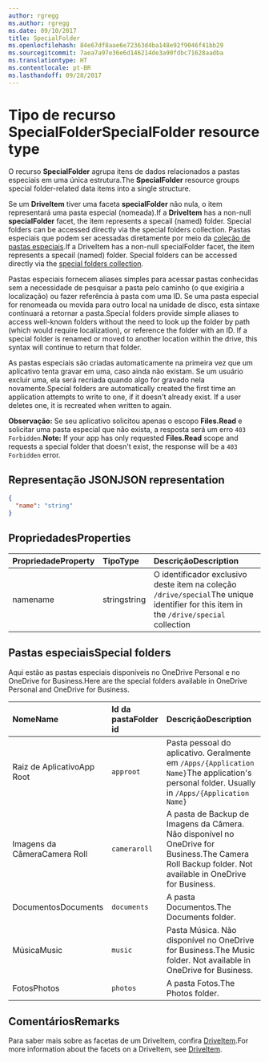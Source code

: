 ```yaml
---
author: rgregg
ms.author: rgregg
ms.date: 09/10/2017
title: SpecialFolder
ms.openlocfilehash: 84e67df8aae6e72363d4ba148e92f9046f41bb29
ms.sourcegitcommit: 7aea7a97e36e6d146214de3a90fdbc71628aadba
ms.translationtype: HT
ms.contentlocale: pt-BR
ms.lasthandoff: 09/28/2017
---
```

# <a name="specialfolder-resource-type"></a><span data-ttu-id="5143c-102">Tipo de recurso SpecialFolder</span><span class="sxs-lookup"><span data-stu-id="5143c-102">SpecialFolder resource type</span></span>

<span data-ttu-id="5143c-103">O recurso **SpecialFolder** agrupa itens de dados relacionados a pastas especiais em uma única estrutura.</span><span class="sxs-lookup"><span data-stu-id="5143c-103">The **SpecialFolder** resource groups special folder-related data items into a single structure.</span></span>

<span data-ttu-id="5143c-104">Se um **DriveItem** tiver uma faceta **specialFolder** não nula, o item representará uma pasta especial (nomeada).</span><span class="sxs-lookup"><span data-stu-id="5143c-104">If a **DriveItem** has a non-null **specialFolder** facet, the item represents a specail (named) folder. Special folders can be accessed directly via the special folders collection.</span></span>
<span data-ttu-id="5143c-105">Pastas especiais que podem ser acessadas diretamente por meio da [coleção de pastas especiais](../api/drive_get_specialfolder.md).</span><span class="sxs-lookup"><span data-stu-id="5143c-105">If a DriveItem has a non-null specialFolder facet, the item represents a specail (named) folder. Special folders can be accessed directly via the [special folders collection](../api/drive_get_specialfolder.md).</span></span>

<span data-ttu-id="5143c-p102">Pastas especiais fornecem aliases simples para acessar pastas conhecidas sem a necessidade de pesquisar a pasta pelo caminho (o que exigiria a localização) ou fazer referência à pasta com uma ID. Se uma pasta especial for renomeada ou movida para outro local na unidade de disco, esta sintaxe continuará a retornar a pasta.</span><span class="sxs-lookup"><span data-stu-id="5143c-p102">Special folders provide simple aliases to access well-known folders without the need to look up the folder by path (which would require localization), or reference the folder with an ID. If a special folder is renamed or moved to another location within the drive, this syntax will continue to return that folder.</span></span>

<span data-ttu-id="5143c-p103">As pastas especiais são criadas automaticamente na primeira vez que um aplicativo tenta gravar em uma, caso ainda não existam. Se um usuário excluir uma, ela será recriada quando algo for gravado nela novamente.</span><span class="sxs-lookup"><span data-stu-id="5143c-p103">Special folders are automatically created the first time an application attempts to write to one, if it doesn't already exist. If a user deletes one, it is recreated when written to again.</span></span>

<span data-ttu-id="5143c-110">**Observação:** Se seu aplicativo solicitou apenas o escopo **Files.Read** e solicitar uma pasta especial que não exista, a resposta será um erro `403 Forbidden`.</span><span class="sxs-lookup"><span data-stu-id="5143c-110">**Note:** If your app has only requested **Files.Read** scope and requests a special folder that doesn't exist, the response will be a `403 Forbidden` error.</span></span>

## <a name="json-representation"></a><span data-ttu-id="5143c-111">Representação JSON</span><span class="sxs-lookup"><span data-stu-id="5143c-111">JSON representation</span></span>

<!-- {
  "blockType": "resource",
  "optionalProperties": [

  ],
  "@odata.type": "microsoft.graph.specialFolder"
}-->
```json
{
  "name": "string"
}
```

## <a name="properties"></a><span data-ttu-id="5143c-112">Propriedades</span><span class="sxs-lookup"><span data-stu-id="5143c-112">Properties</span></span>

| <span data-ttu-id="5143c-113">Propriedade</span><span class="sxs-lookup"><span data-stu-id="5143c-113">Property</span></span>  | <span data-ttu-id="5143c-114">Tipo</span><span class="sxs-lookup"><span data-stu-id="5143c-114">Type</span></span>   | <span data-ttu-id="5143c-115">Descrição</span><span class="sxs-lookup"><span data-stu-id="5143c-115">Description</span></span>                                                            |
|:----------|:-------|:-----------------------------------------------------------------------|
| <span data-ttu-id="5143c-116">name</span><span class="sxs-lookup"><span data-stu-id="5143c-116">name</span></span>      | <span data-ttu-id="5143c-117">string</span><span class="sxs-lookup"><span data-stu-id="5143c-117">string</span></span> | <span data-ttu-id="5143c-118">O identificador exclusivo deste item na coleção `/drive/special`</span><span class="sxs-lookup"><span data-stu-id="5143c-118">The unique identifier for this item in the `/drive/special` collection</span></span> |

## <a name="special-folders"></a><span data-ttu-id="5143c-119">Pastas especiais</span><span class="sxs-lookup"><span data-stu-id="5143c-119">Special folders</span></span>

<span data-ttu-id="5143c-120">Aqui estão as pastas especiais disponíveis no OneDrive Personal e no OneDrive for Business.</span><span class="sxs-lookup"><span data-stu-id="5143c-120">Here are the special folders available in OneDrive Personal and OneDrive for Business.</span></span>

| <span data-ttu-id="5143c-121">Nome</span><span class="sxs-lookup"><span data-stu-id="5143c-121">Name</span></span>        | <span data-ttu-id="5143c-122">Id da pasta</span><span class="sxs-lookup"><span data-stu-id="5143c-122">Folder id</span></span>    | <span data-ttu-id="5143c-123">Descrição</span><span class="sxs-lookup"><span data-stu-id="5143c-123">Description</span></span>                                                              |
|:------------|:-------------|:-------------------------------------------------------------------------|
| <span data-ttu-id="5143c-124">Raiz de Aplicativo</span><span class="sxs-lookup"><span data-stu-id="5143c-124">App Root</span></span>    | `approot`    | <span data-ttu-id="5143c-p104">Pasta pessoal do aplicativo. Geralmente em `/Apps/{Application Name}`</span><span class="sxs-lookup"><span data-stu-id="5143c-p104">The application's personal folder. Usually in `/Apps/{Application Name}`</span></span> |
| <span data-ttu-id="5143c-127">Imagens da Câmera</span><span class="sxs-lookup"><span data-stu-id="5143c-127">Camera Roll</span></span> | `cameraroll` | <span data-ttu-id="5143c-p105">A pasta de Backup de Imagens da Câmera. Não disponível no OneDrive for Business.</span><span class="sxs-lookup"><span data-stu-id="5143c-p105">The Camera Roll Backup folder. Not available in OneDrive for Business.</span></span>   |
| <span data-ttu-id="5143c-130">Documentos</span><span class="sxs-lookup"><span data-stu-id="5143c-130">Documents</span></span>   | `documents`  | <span data-ttu-id="5143c-131">A pasta Documentos.</span><span class="sxs-lookup"><span data-stu-id="5143c-131">The Documents folder.</span></span>                                                    |
| <span data-ttu-id="5143c-132">Música</span><span class="sxs-lookup"><span data-stu-id="5143c-132">Music</span></span>       | `music`      | <span data-ttu-id="5143c-p106">Pasta Música. Não disponível no OneDrive for Business.</span><span class="sxs-lookup"><span data-stu-id="5143c-p106">The Music folder. Not available in OneDrive for Business.</span></span>                |
| <span data-ttu-id="5143c-135">Fotos</span><span class="sxs-lookup"><span data-stu-id="5143c-135">Photos</span></span>      | `photos`     | <span data-ttu-id="5143c-136">A pasta Fotos.</span><span class="sxs-lookup"><span data-stu-id="5143c-136">The Photos folder.</span></span>                                                       |

## <a name="remarks"></a><span data-ttu-id="5143c-137">Comentários</span><span class="sxs-lookup"><span data-stu-id="5143c-137">Remarks</span></span> 

<span data-ttu-id="5143c-138">Para saber mais sobre as facetas de um DriveItem, confira [DriveItem](driveitem.md).</span><span class="sxs-lookup"><span data-stu-id="5143c-138">For more information about the facets on a DriveItem, see [DriveItem](driveitem.md).</span></span>

<!-- {
  "type": "#page.annotation",
  "description": "The SpecialFolder facet provides information about folders accessible as special folders.",
  "keywords": "special folder,item,facet",
  "section": "documentation",
  "tocPath": "Facets/SpecialFolder"
} -->

